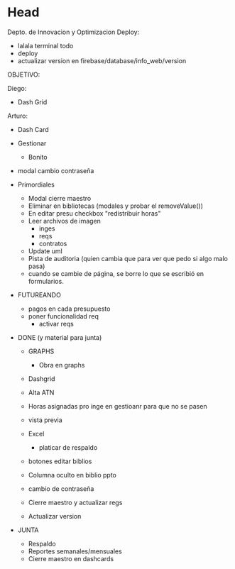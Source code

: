 # Head
Depto. de Innovacion y Optimizacion
Deploy:
 - lalala terminal todo
 - deploy
 - actualizar version en firebase/database/info_web/version

 OBJETIVO:
 
 Diego:
 - Dash Grid
 
 Arturo:
 - Dash Card
  - Gestionar
    - Bonito
  - modal cambio contraseña

- Primordiales

  - Modal cierre maestro
  - Eliminar en bibliotecas (modales y probar el removeValue())
  - En editar presu checkbox "redistribuir horas"
  - Leer archivos de imagen
    - inges
    - reqs
    - contratos
  - Update uml
  - Pista de auditoria (quien cambia que para ver que pedo si algo malo pasa)
  - cuando se cambie de página, se borre lo que se escribió en formularios.

- FUTUREANDO
  - pagos en cada presupuesto
  - poner funcionalidad req
    - activar reqs  

- DONE (y material para junta)
  - GRAPHS
    - Obra en graphs
  - Dashgrid
  - Alta ATN

  - Horas asignadas pro inge en gestioanr para que no se pasen 
  - vista previa
  
  - Excel
    - platicar de respaldo
  - botones editar biblios
  - Columna oculto en biblio ppto

  - cambio de contraseña
  - Cierre maestro y actualizar regs
  - Actualizar version

- JUNTA
  - Respaldo
  - Reportes semanales/mensuales
  - Cierre maestro en dashcards
